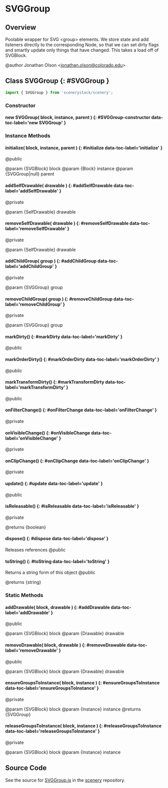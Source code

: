 # SVGGroup

## Overview

Poolable wrapper for SVG &lt;group&gt; elements. We store state and add listeners directly to the corresponding Node,
so that we can set dirty flags and smartly update only things that have changed. This takes a load off of SVGBlock.

@author Jonathan Olson &lt;jonathan.olson@colorado.edu&gt;

## Class SVGGroup {: #SVGGroup }


```js
import { SVGGroup } from 'scenerystack/scenery';
```
### Constructor

#### new SVGGroup( block, instance, parent ) {: #SVGGroup-constructor data-toc-label='new SVGGroup' }

### Instance Methods

#### initialize( block, instance, parent ) {: #initialize data-toc-label='initialize' }

@public

@param {SVGBlock} block
@param {Block} instance
@param {SVGGroup|null} parent

#### addSelfDrawable( drawable ) {: #addSelfDrawable data-toc-label='addSelfDrawable' }

@private

@param {SelfDrawable} drawable

#### removeSelfDrawable( drawable ) {: #removeSelfDrawable data-toc-label='removeSelfDrawable' }

@private

@param {SelfDrawable} drawable

#### addChildGroup( group ) {: #addChildGroup data-toc-label='addChildGroup' }

@private

@param {SVGGroup} group

#### removeChildGroup( group ) {: #removeChildGroup data-toc-label='removeChildGroup' }

@private

@param {SVGGroup} group

#### markDirty() {: #markDirty data-toc-label='markDirty' }

@public

#### markOrderDirty() {: #markOrderDirty data-toc-label='markOrderDirty' }

@public

#### markTransformDirty() {: #markTransformDirty data-toc-label='markTransformDirty' }

@public

#### onFilterChange() {: #onFilterChange data-toc-label='onFilterChange' }

@private

#### onVisibleChange() {: #onVisibleChange data-toc-label='onVisibleChange' }

@private

#### onClipChange() {: #onClipChange data-toc-label='onClipChange' }

@private

#### update() {: #update data-toc-label='update' }

@public

#### isReleasable() {: #isReleasable data-toc-label='isReleasable' }

@private

@returns {boolean}

#### dispose() {: #dispose data-toc-label='dispose' }

Releases references
@public

#### toString() {: #toString data-toc-label='toString' }

Returns a string form of this object
@public

@returns {string}

### Static Methods

#### addDrawable( block, drawable ) {: #addDrawable data-toc-label='addDrawable' }

@public

@param {SVGBlock} block
@param {Drawable} drawable

#### removeDrawable( block, drawable ) {: #removeDrawable data-toc-label='removeDrawable' }

@public

@param {SVGBlock} block
@param {Drawable} drawable

#### ensureGroupsToInstance( block, instance ) {: #ensureGroupsToInstance data-toc-label='ensureGroupsToInstance' }

@private

@param {SVGBlock} block
@param {Instance} instance
@returns {SVGGroup}

#### releaseGroupsToInstance( block, instance ) {: #releaseGroupsToInstance data-toc-label='releaseGroupsToInstance' }

@private

@param {SVGBlock} block
@param {Instance} instance



## Source Code

See the source for [SVGGroup.js](https://github.com/phetsims/scenery/blob/main/js/display/SVGGroup.js) in the [scenery](https://github.com/phetsims/scenery) repository.
